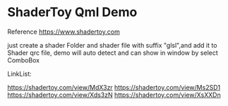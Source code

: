 # ShaderToy Qml Demo
Reference https://www.shadertoy.com

just create a shader Folder and shader file with suffix "glsl",and add it to Shader qrc file, demo will auto detect and can show in window by select ComboBox

LinkList:

https://shadertoy.com/view/MdX3zr
https://shadertoy.com/view/Ms2SD1
https://shadertoy.com/view/Xds3zN
https://shadertoy.com/view/XsXXDn

